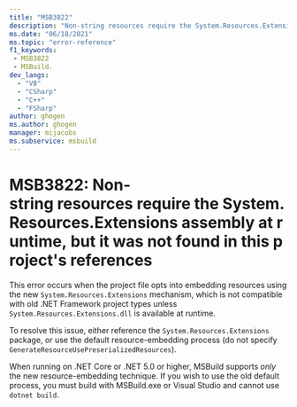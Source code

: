 ```yaml
---
title: "MSB3822"
description: "Non-string resources require the System.Resources.Extensions assembly at runtime, but it was not found in this project's references."
ms.date: "06/18/2021"
ms.topic: "error-reference"
f1_keywords:
 - MSB3822
 - MSBuild.
dev_langs:
  - "VB"
  - "CSharp"
  - "C++"
  - "FSharp"
author: ghogen
ms.author: ghogen
manager: mijacobs
ms.subservice: msbuild
---
```

# MSB3822: Non-string resources require the System.Resources.Extensions assembly at runtime, but it was not found in this project's references

This error occurs when the project file opts into embedding resources using the new `System.Resources.Extensions` mechanism, which is not compatible with old .NET Framework project types unless `System.Resources.Extensions.dll` is available at runtime.

To resolve this issue, either reference the `System.Resources.Extensions` package, or use the default resource-embedding process (do not specify `GenerateResourceUsePreserializedResources`).

When running on .NET Core or .NET 5.0 or higher, MSBuild supports *only* the new resource-embedding technique. If you wish to use the old default process, you must build with MSBuild.exe or Visual Studio and cannot use `dotnet build`.
